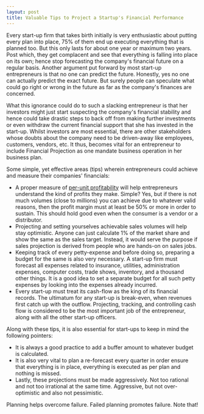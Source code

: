 ```yaml
---
layout: post
title: Valuable Tips to Project a Startup's Financial Performance
---
```


Every start-up firm that takes birth initially is very enthusiastic about putting every plan into place, 75% of them end up executing everything that is planned too. But this only lasts for about one year or maximum two years. Post which, they get complacent and see that everything is falling into place on its own; hence stop forecasting the company's financial future on a regular basis. Another argument put forward by most start-up entrepreneurs is that no one can predict the future. Honestly, yes no one can actually predict the exact future. But surely people can speculate what could go right or wrong in the future as far as the company's finances are concerned.

What this ignorance could do to such a slacking entrepreneur is that her investors might just start suspecting the company's financial stability and hence could take drastic steps to back off from making further investments or even withdraw the current financial support that she has invested in the start-up. Whilst investors are most essential, there are other stakeholders whose doubts about the company need to be driven-away like employees, customers, vendors, etc. It thus, becomes vital for an entrepreneur to include Financial Projection as one mandate business operation in her business plan. 

Some simple, yet effective areas (tips) wherein entrepreneurs could achieve and measure their companies' financials: 

* A proper measure of <a href="http://www.calculatorweb.com/calculators/profitcalc/">per-unit profitability</a> will help entrepreneurs understand the kind of profits they make. Simple? Yes, but if there is not much volumes (close to millions) you can achieve due to whatever valid reasons, then the profit margin must at least be 50% or more in order to sustain. This should hold good even when the consumer is a vendor or a distributor.
* Projecting and setting yourselves achievable sales volumes will help stay optimistic. Anyone can just calculate 1% of the market share and show the same as the sales target. Instead, it would serve the purpose if sales projection is derived from people who are hands-on on sales jobs.
* Keeping track of every petty-expense and before doing so, preparing a budget for the same is also very necessary. A start-up firm must forecast all expenses related to insurance, utilities, administration expenses, computer costs, trade shows, inventory, and a thousand other things. It is a good idea to set a separate budget for all such petty expenses by looking into the expenses already incurred.
* Every start-up must treat its cash-flow as the king of its financial records. The ultimatum for any start-up is break-even, when revenues first catch up with the outflow. Projecting, tracking, and controlling cash flow is considered to be the most important job of the entrepreneur, along with all the other start-up officers.

Along with these tips, it is also essential for start-ups to keep in mind the following pointers: 

- It is always a good practice to add a buffer amount to whatever budget is calculated.
- It is also very vital to plan a re-forecast every quarter in order ensure that everything is in place, everything is executed as per plan and nothing is missed.
- Lastly, these projections must be made aggressively. Not too rational and not too irrational at the same time. Aggressive, but not over-optimistic and also not pessimistic. 

Planning helps overcome failure. Failed planning promotes failure. Note that!
